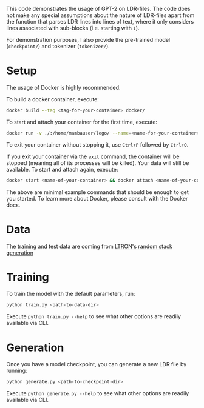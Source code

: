 This code demonstrates the usage of GPT-2 on LDR-files. The code does not make any special assumptions about the nature of LDR-files apart from the function that parses LDR lines into lines of text, where it only considers lines associated with sub-blocks (i.e. starting with `1`).

For demonstration purposes, I also provide the pre-trained model (`checkpoint/`) and tokenizer (`tokenizer/`).

# Setup

The usage of Docker is highly recommended.

To build a docker container, execute:

```bash
docker build --tag <tag-for-your-container> docker/
```

To start and attach your container for the first time, execute:

```bash
docker run -v ./:/home/mambauser/lego/ --name=<name-for-your-container> -it --gpus all <tag-of-your-container-from-the-first-step> bash
```

To exit your container without stopping it, use `Ctrl+P` followed by `Ctrl+Q`.

If you exit your container via the `exit` command, the container will be stopped (meaning all of its processes will be killed). Your data will still be available. To start and attach again, execute:

```bash
docker start <name-of-your-container> && docker attach <name-of-your-container>
```

The above are minimal example commands that should be enough to get you started. To learn more about Docker, please consult with the Docker docs.


# Data

The training and test data are coming from [LTRON's random stack generation](https://github.com/aaronwalsman/ltron/blob/v1.0.0/ltron/dataset/random_stack.py)

# Training

To train the model with the default parameters, run:

```bash
python train.py <path-to-data-dir>
```

Execute `python train.py --help` to see what other options are readily available via CLI.

# Generation

Once you have a model checkpoint, you can generate a new LDR file by running:

```bash
python generate.py <path-to-checkpoint-dir>
```

Execute `python generate.py --help` to see what other options are readily available via CLI.